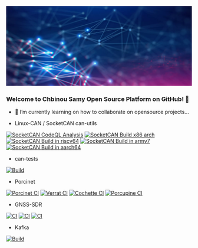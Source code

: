 <div align="center">
  <a target="_blank" rel="noopener noreferrer" href="https://www.esna.cloud">
    <img src="https://github.com/chbinousamy/chbinousamy/blob/main/network.webp?raw=true"/>
  </a> 
</div>


### Welcome to Chbinou Samy Open Source Platform on GitHub! 👋

- 👯 I’m currently learning on how to collaborate on opensource projects...

- Linux-CAN / SocketCAN
can-utils

[![SocketCAN CodeQL Analysis](https://github.com/chbinousamy/can-utils/actions/workflows/codeql-analysis.yml/badge.svg)](https://github.com/chbinousamy/can-utils/actions/workflows/codeql-analysis.yml)
[![SocketCAN Build x86 arch](https://github.com/chbinousamy/can-utils/actions/workflows/build-x86.yml/badge.svg)](https://github.com/chbinousamy/can-utils/actions/workflows/build-x86.yml)
[![SocketCAN Build in riscv64](https://github.com/chbinousamy/can-utils/actions/workflows/build-riscv64.yml/badge.svg)](https://github.com/chbinousamy/can-utils/actions/workflows/build-riscv64.yml)
[![SocketCAN Build in armv7](https://github.com/chbinousamy/can-utils/actions/workflows/build-armv7.yml/badge.svg)](https://github.com/chbinousamy/can-utils/actions/workflows/build-armv7.yml)
[![SocketCAN Build in aarch64](https://github.com/chbinousamy/can-utils/actions/workflows/build-aarch64.yml/badge.svg)](https://github.com/chbinousamy/can-utils/actions/workflows/build-aarch64.yml)

- can-tests

[![Build](https://github.com/chbinousamy/can-tests/actions/workflows/c-cpp.yml/badge.svg)](https://github.com/chbinousamy/can-tests/actions/workflows/c-cpp.yml)


- Porcinet

[![Porcinet CI](https://github.com/chbinousamy/porcinet/actions/workflows/c-cpp.yml/badge.svg?branch=master)](https://github.com/chbinousamy/porcinet/actions/workflows/c-cpp.yml)
[![Verrat CI](https://github.com/chbinousamy/porcinet/actions/workflows/c-cpp.yml/badge.svg?branch=verrat)](https://github.com/chbinousamy/porcinet/actions/workflows/c-cpp.yml)
[![Cochette CI](https://github.com/chbinousamy/porcinet/actions/workflows/c-cpp.yml/badge.svg?branch=cochette)](https://github.com/chbinousamy/porcinet/actions/workflows/c-cpp.yml)
[![Porcupine CI](https://github.com/chbinousamy/porcinet/actions/workflows/c-cpp.yml/badge.svg?branch=porcupine)](https://github.com/chbinousamy/porcinet/actions/workflows/c-cpp.yml)

- GNSS-SDR
  
[![CI](https://github.com/chbinousamy/gnss-sdr/actions/workflows/main.yml/badge.svg)](https://github.com/chbinousamy/gnss-sdr/actions/workflows/main.yml)
[![CI](https://github.com/chbinousamy/gnss-sdr/actions/workflows/volk_gnsssdr_archs.yml/badge.svg)](https://github.com/chbinousamy/gnss-sdr/actions/workflows/volk_gnsssdr_archs.yml)
[![CI](https://github.com/chbinousamy/gnss-sdr/actions/workflows/gnss-sdr_archs.yml/badge.svg)](https://github.com/chbinousamy/gnss-sdr/actions/workflows/gnss-sdr_archs.yml)

- Kafka

[![Build](https://github.com/chbinousamy/kafka/actions/workflows/build-kafka.yml/badge.svg)](https://github.com/chbinousamy/kafka/actions/workflows/build-kafka.yml)

<!--
**chbinousamy/chbinousamy** is a ✨ _special_ ✨ repository because its `README.md` (this file) appears on your GitHub profile.

Here are some ideas to get you started:

- 🔭 I’m currently working on ...
- 🌱 I’m currently learning ...
- 👯 I’m looking to collaborate on ...
- 🤔 I’m looking for help with ...
- 💬 Ask me about ...
- 📫 How to reach me: ...
- 😄 Pronouns: ...
- ⚡ Fun fact: ...
-->
